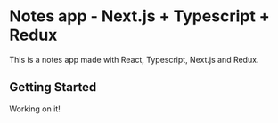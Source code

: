 # Notes app - Next.js + Typescript + Redux

This is a notes app made with React, Typescript, Next.js and Redux.

## Getting Started

Working on it!